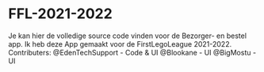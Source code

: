 # FFL-2021-2022
Je kan hier de volledige source code vinden voor de Bezorger- en bestel app.
Ik heb deze App gemaakt voor de FirstLegoLeague 2021-2022.
Contributers:
@EdenTechSupport - Code & UI
@Blookane - UI
@BigMostu - UI
